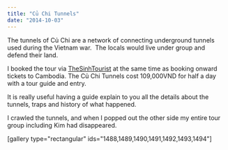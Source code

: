 ```yaml
---
title: "Củ Chi Tunnels"
date: "2014-10-03"
---
```


The tunnels of Củ Chi are a network of connecting underground tunnels used during the Vietnam war.  The locals would live under group and defend their land.

I booked the tour via [TheSinhTourist](https://www.thesinhtourist.vn/tour/sg/to-sgcc-01/cu-chi-tunnels-half-day) at the same time as booking onward tickets to Cambodia. The Củ Chi Tunnels cost 109,000VND for half a day with a tour guide and entry.

It is really useful having a guide explain to you all the details about the tunnels, traps and history of what happened.

I crawled the tunnels, and when I popped out the other side my entire tour group including Kim had disappeared.

\[gallery type="rectangular" ids="1488,1489,1490,1491,1492,1493,1494"\]
